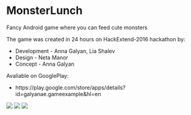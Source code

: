 # MonsterLunch
Fancy Android game where you can feed cute monsters

The game was created in 24 hours on HackExtend-2016 hackathon by:
<ul>
<li>Development - Anna Galyan, Lia Shalev</li>
<li>Design - Neta Manor</li> 
<li>Concept - Anna Galyan</li>
</ul>

<p>Avaliable on GooglePlay: </p>
<ul><li>https://play.google.com/store/apps/details?id=galyanae.gameexample&hl=en</li></ul>

<p>
<img src="https://lh3.googleusercontent.com/YwXMYqZBZCraIv1JbAmkkjUt6oLjF2D9OMpfUE2Z96fjl_lkIsVhPDmjB8tZG-libvM=h310-rw" />
<img src="https://lh3.googleusercontent.com/LKtnCxfIJ8Hvh6cz_HbX0f3Fymjoqs1G7ZGtHQXru1PYt5vwYenzZ2kEQBO6sUvmYyI=h310-rw" />
<img src="https://lh3.googleusercontent.com/IrWwS1Hmhc0Dk9kpSVhP3YvA2JveB79Y9PjCa7eGGc19vC9o9Ya77Abl_dPznUtQCgs=h310-rw" />
</p>
